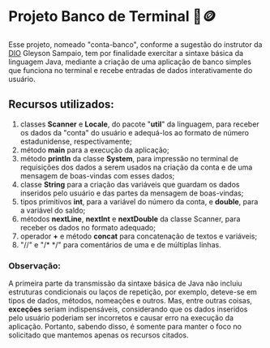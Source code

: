 # Projeto Banco de Terminal 🏦🪙
Esse projeto, nomeado "conta-banco", conforme a sugestão do instrutor da [DIO](https://www.dio.me/en)
Gleyson Sampaio, tem por finalidade exercitar a sintaxe básica da linguagem Java, mediante a criação 
de uma aplicação de banco simples que funciona no terminal e recebe entradas de dados
interativamente do usuário.
## Recursos utilizados:
1. classes **Scanner** e **Locale**, do pacote "**util**" da linguagem, para receber os dados da 
"conta" do usuário e adequá-los ao formato de número estadunidense, respectivamente;
2. método **main** para a execução da aplicação;
3. método **println** da classe **System**, para impressão no terminal de requisições dos dados a 
serem usados na criação da conta e de uma mensagem de boas-vindas com esses dados;
4. classe **String** para a criação das variáveis que guardam os dados inseridos pelo usuário e das
partes da mensagem de boas-vindas;
5. tipos primitivos **int**, para a variável do número da conta, e **double**, para a variável do saldo;
6. métodos **nextLine**, **nextInt** e **nextDouble** da classe Scanner, para receber os dados no
formato adequado;
7. operador **+** e método **concat** para concatenação de textos e variáveis;
8. "//" e "/* */" para comentários de uma e de múltiplas linhas.
### Observação:
A primeira parte da transmissão da sintaxe básica de Java não incluiu estruturas condicionais ou
laços de repetição, por exemplo, deteve-se em tipos de dados, métodos, nomeações e outros. Mas,
entre outras coisas, **exceções** seriam indispensáveis, considerando que os dados inseridos
pelo usuário poderiam ser incorretos e causar erro na execução da aplicação. Portanto, sabendo
disso, é somente para manter o foco no solicitado que mantemos apenas os recursos citados.